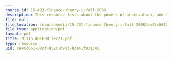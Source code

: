 ```yaml
---
course_id: 15-401-finance-theory-i-fall-2008
description: This resource lists about the powers of observation, and efficient markets.
file: null
file_location: /coursemedia/15-401-finance-theory-i-fall-2008/ce45c66100cf852cb9ac8ce41f931341_MIT15_401F08_lec21.pdf
file_type: application/pdf
layout: pdf
title: MIT15_401F08_lec21.pdf
type: resource
uid: ce45c661-00cf-852c-b9ac-8ce41f931341
---
```

